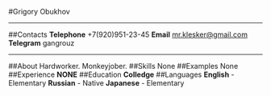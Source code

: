 #Grigory Obukhov
*****
##Contacts
**Telephone** +7(920)951-23-45
**Email** mr.klesker@gmail.com
**Telegram** gangrouz
*****
##About
Hardworker. Monkeyjober.
##Skills
None
##Examples
None
##Experience
**NONE**
##Education
**Colledge**
##Languages
**English** - Elementary
**Russian** - Native
**Japanese** - Elementary